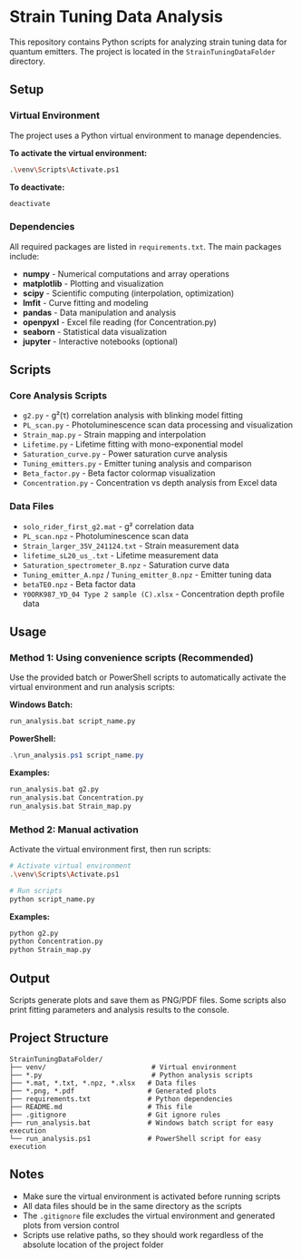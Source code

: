 # Strain Tuning Data Analysis

This repository contains Python scripts for analyzing strain tuning data for quantum emitters. The project is located in the `StrainTuningDataFolder` directory.

## Setup

### Virtual Environment
The project uses a Python virtual environment to manage dependencies.

**To activate the virtual environment:**
```bash
.\venv\Scripts\Activate.ps1
```

**To deactivate:**
```bash
deactivate
```

### Dependencies
All required packages are listed in `requirements.txt`. The main packages include:

- **numpy** - Numerical computations and array operations
- **matplotlib** - Plotting and visualization
- **scipy** - Scientific computing (interpolation, optimization)
- **lmfit** - Curve fitting and modeling
- **pandas** - Data manipulation and analysis
- **openpyxl** - Excel file reading (for Concentration.py)
- **seaborn** - Statistical data visualization
- **jupyter** - Interactive notebooks (optional)

## Scripts

### Core Analysis Scripts
- `g2.py` - g²(τ) correlation analysis with blinking model fitting
- `PL_scan.py` - Photoluminescence scan data processing and visualization
- `Strain_map.py` - Strain mapping and interpolation
- `Lifetime.py` - Lifetime fitting with mono-exponential model
- `Saturation_curve.py` - Power saturation curve analysis
- `Tuning_emitters.py` - Emitter tuning analysis and comparison
- `Beta_factor.py` - Beta factor colormap visualization
- `Concentration.py` - Concentration vs depth analysis from Excel data

### Data Files
- `solo_rider_first_g2.mat` - g² correlation data
- `PL_scan.npz` - Photoluminescence scan data
- `Strain_larger_35V_241124.txt` - Strain measurement data
- `lifetime_sL20_us_.txt` - Lifetime measurement data
- `Saturation_spectrometer_B.npz` - Saturation curve data
- `Tuning_emitter_A.npz` / `Tuning_emitter_B.npz` - Emitter tuning data
- `betaTE0.npz` - Beta factor data
- `Y0ORK987_YD_04 Type 2 sample (C).xlsx` - Concentration depth profile data

## Usage

### Method 1: Using convenience scripts (Recommended)
Use the provided batch or PowerShell scripts to automatically activate the virtual environment and run analysis scripts:

**Windows Batch:**
```bash
run_analysis.bat script_name.py
```

**PowerShell:**
```powershell
.\run_analysis.ps1 script_name.py
```

**Examples:**
```bash
run_analysis.bat g2.py
run_analysis.bat Concentration.py
run_analysis.bat Strain_map.py
```

### Method 2: Manual activation
Activate the virtual environment first, then run scripts:

```bash
# Activate virtual environment
.\venv\Scripts\Activate.ps1

# Run scripts
python script_name.py
```

**Examples:**
```bash
python g2.py
python Concentration.py
python Strain_map.py
```

## Output

Scripts generate plots and save them as PNG/PDF files. Some scripts also print fitting parameters and analysis results to the console.

## Project Structure

```
StrainTuningDataFolder/
├── venv/                          # Virtual environment
├── *.py                           # Python analysis scripts
├── *.mat, *.txt, *.npz, *.xlsx   # Data files
├── *.png, *.pdf                  # Generated plots
├── requirements.txt              # Python dependencies
├── README.md                     # This file
├── .gitignore                    # Git ignore rules
├── run_analysis.bat              # Windows batch script for easy execution
└── run_analysis.ps1              # PowerShell script for easy execution
```

## Notes

- Make sure the virtual environment is activated before running scripts
- All data files should be in the same directory as the scripts
- The `.gitignore` file excludes the virtual environment and generated plots from version control
- Scripts use relative paths, so they should work regardless of the absolute location of the project folder
